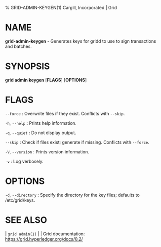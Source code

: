 % GRID-ADMIN-KEYGEN(1) Cargill, Incorporated | Grid

<!--
  Copyright 2021 Cargill Incorporated
  Licensed under Creative Commons Attribution 4.0 International License
  https://creativecommons.org/licenses/by/4.0/
-->

NAME
====

**grid-admin-keygen** - Generates keys for gridd to use to sign transactions and batches.

SYNOPSIS
========

**grid admin keygen** \[**FLAGS**\] \[**OPTIONS**\]

FLAGS
=====

`--force`
: Overwrite files if they exist. Conflicts with `--skip`.

`-h`, `--help`
: Prints help information.

`-q`, `--quiet`
: Do not display output.

`--skip`
: Check if files exist; generate if missing. Conflicts with `--force`.

`-V`, `--version`
: Prints version information.

`-v`
: Log verbosely.

OPTIONS
=======

`-d`, `--directory`
: Specify the directory for the key files; 
  defaults to /etc/grid/keys.

SEE ALSO
========
| `grid admin(1)`
|
| Grid documentation: https://grid.hyperledger.org/docs/0.2/
